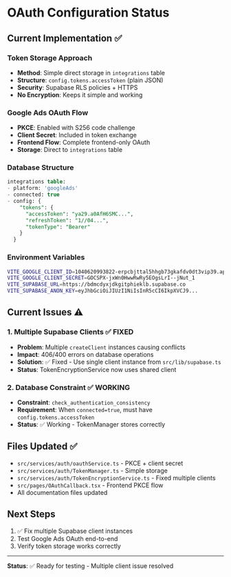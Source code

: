# OAuth Configuration Status

## Current Implementation ✅

### Token Storage Approach
- **Method**: Simple direct storage in `integrations` table
- **Structure**: `config.tokens.accessToken` (plain JSON)
- **Security**: Supabase RLS policies + HTTPS
- **No Encryption**: Keeps it simple and working

### Google Ads OAuth Flow
- **PKCE**: Enabled with S256 code challenge
- **Client Secret**: Included in token exchange
- **Frontend Flow**: Complete frontend-only OAuth
- **Storage**: Direct to `integrations` table

### Database Structure
```sql
integrations table:
- platform: 'googleAds'
- connected: true
- config: {
    "tokens": {
      "accessToken": "ya29.a0AfH6SMC...",
      "refreshToken": "1//04...",
      "tokenType": "Bearer"
    }
  }
```

### Environment Variables
```bash
VITE_GOOGLE_CLIENT_ID=1040620993822-erpcbjttal5hhgb73gkafdv0dt3vip39.apps.googleusercontent.com
VITE_GOOGLE_CLIENT_SECRET=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
VITE_SUPABASE_URL=https://bdmcdyxjdkgitphieklb.supabase.co
VITE_SUPABASE_ANON_KEY=eyJhbGciOiJIUzI1NiIsInR5cCI6IkpXVCJ9...
```

## Current Issues ⚠️

### 1. Multiple Supabase Clients ✅ FIXED
- **Problem**: Multiple `createClient` instances causing conflicts
- **Impact**: 406/400 errors on database operations
- **Solution**: ✅ Fixed - Use single client instance from `src/lib/supabase.ts`
- **Status**: TokenEncryptionService now uses shared client

### 2. Database Constraint ✅ WORKING
- **Constraint**: `check_authentication_consistency` 
- **Requirement**: When `connected=true`, must have `config.tokens.accessToken`
- **Status**: ✅ Working - TokenManager stores correctly

## Files Updated ✅
- `src/services/auth/oauthService.ts` - PKCE + client secret
- `src/services/auth/TokenManager.ts` - Simple storage
- `src/services/auth/TokenEncryptionService.ts` - Fixed multiple clients
- `src/pages/OAuthCallback.tsx` - Frontend PKCE flow
- All documentation files updated

## Next Steps
1. ✅ Fix multiple Supabase client instances
2. Test Google Ads OAuth end-to-end
3. Verify token storage works correctly

---
**Status**: ✅ Ready for testing - Multiple client issue resolved
